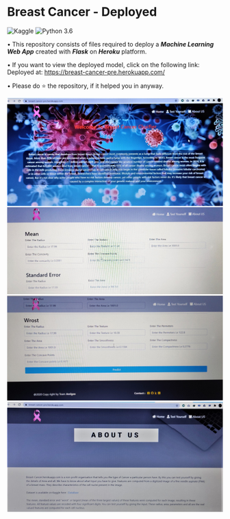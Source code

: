 # Breast Cancer - Deployed
![Kaggle](https://img.shields.io/badge/Dataset-Kaggle-blue.svg) ![Python 3.6](https://img.shields.io/badge/Python-3.7-brightgreen.svg) 

• This repository consists of files required to deploy a ___Machine Learning Web App___ created with ___Flask___ on ___Heroku___ platform.

• If you want to view the deployed model, click on the following link:<br />
Deployed at: https://breast-cancer-pre.herokuapp.com/

• Please do ⭐ the repository, if it helped you in anyway.

![](images/home.jpg)
![](images/test_1.jpg)
![](images/test_2.jpg)
![](images/about_us.jpg)
